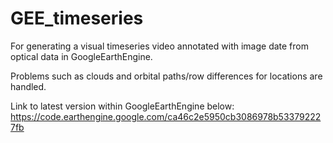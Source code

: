# GEE_timeseries
For generating a visual timeseries video annotated with image date from optical data in GoogleEarthEngine. 

Problems such as clouds and orbital paths/row differences for locations are handled.

Link to latest version within GoogleEarthEngine below:
https://code.earthengine.google.com/ca46c2e5950cb3086978b533792227fb 

